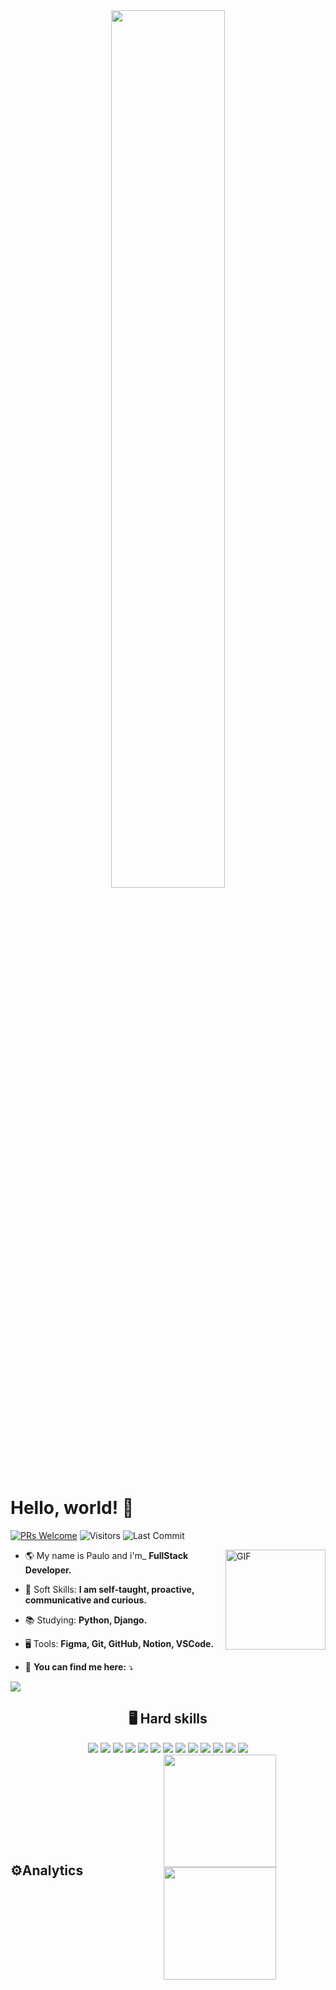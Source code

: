 
<div align="center">
  <img src="https://i.postimg.cc/T2j6PbRy/gifgithub.gif" width="60%" />
</div>

#  Hello, world! 🤟
[![PRs Welcome](https://img.shields.io/badge/PRs-welcome-blue.svg?style=flat&logo=github)](https://github.com/henriquemarioto)
<img alt="Visitors" src="https://komarev.com/ghpvc/?username=henriquemarioto&style=flat&labelColor=black&logo=github&label=PROFILE+VIEWS&color=blue" />
<img alt="Last Commit" src="https://img.shields.io/github/last-commit/henriquemarioto/henriquemarioto?logo=markdown&label=LAST+UPDATE&color=blue&style=flat" />

<img align="right" alt="GIF" height="160px" src="https://i.postimg.cc/Zny6zB04/avatar.png" />

- 🌎  My name is Paulo and i'm_ **FullStack Developer.**

- 🧬 Soft Skills: **I am self-taught, proactive, communicative and curious.**

- 📚 Studying: **Python, Django.**

- 🖥️  Tools:  **Figma, Git, GitHub, Notion, VSCode.**
 
- 📧  **You can find me here:**  ⤵️

<div> 
  <a href="https://www.linkedin.com/in/paulo-marioto/" target="_blank">
    <img src="https://img.shields.io/badge/-LinkedIn-%230077B5?style=for-the-badge&logo=linkedin&logoColor=white" target="_blank">
  </a> 
 
</div>

<div align="center">
  <h2> 🖥️ Hard skills </h2>
	
  <img src="https://img.shields.io/badge/-html-E34F26?logo=html5&logoColor=white&style=for-the-badge" />
  <img src="https://img.shields.io/badge/-css-1572B6?logo=css3&logoColor=white&style=for-the-badge" />
  <img src="https://img.shields.io/badge/-javascript-F7DF1E?logo=javascript&logoColor=white&style=for-the-badge" />
  <img src="https://img.shields.io/badge/-reactjs-61DAFB?logo=react&logoColor=white&style=for-the-badge" />
  <img src="https://img.shields.io/badge/-typescrypt-3178C6?logo=typescript&logoColor=white&style=for-the-badge" />
  <img src="https://img.shields.io/badge/-styled components-DB7093?logo=styled-components&logoColor=white&style=for-the-badge" />
  <img src="https://img.shields.io/badge/-nodejs-339933?logo=node.js&logoColor=white&style=for-the-badge" />
  <img src="https://img.shields.io/badge/-express-000000?logo=express&logoColor=white&style=for-the-badge" />
  <img src="https://img.shields.io/badge/-typeorm-FE0902?logo=typescript&logoColor=white&style=for-the-badge" />
  <img src="https://img.shields.io/badge/-postgresql-4169E1?logo=postgresql&logoColor=white&style=for-the-badge" />
  <img src="https://img.shields.io/badge/-docker-2496ED?logo=docker&logoColor=white&style=for-the-badge" />
  <img src="https://img.shields.io/badge/-vercel-000000?logo=vercel&logoColor=white&style=for-the-badge" />
  <img src="https://img.shields.io/badge/-heroku-430098?logo=heroku&logoColor=white&style=for-the-badge" />
</div>

<div align="center" style="display: flex; flex-direction: row; align-items: center; justify-content: center; gap: 10%;">
  <h2> ⚙️Analytics </h2>

  <a href="https://github.com/henriquemarioto">
    <img height="180em" src="https://github-readme-stats.vercel.app/api?username=henriquemarioto&show_icons=true&bg_color=000&text_color=fff&icon_color=03a1fc&title_color=03a1fc&include_all_commits=true&count_private=true"/>
    <img height="180em" src="https://github-readme-stats.vercel.app/api/top-langs/?username=henriquemarioto&layout=compact&langs_count=7&bg_color=000&text_color=fff&icon_color=03a1fc&title_color=03a1fc"/>
  </a>
</div>
